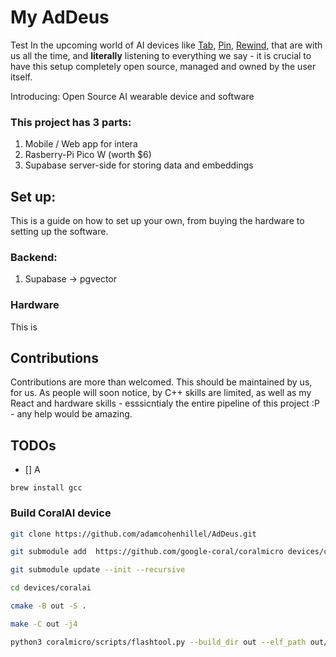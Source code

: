 # My AdDeus

Test
In the upcoming world of AI devices like [Tab](https://mytab.ai/), [Pin](https://hu.ma.ne/aipin), [Rewind](https://www.rewind.ai/pendant), that are with us all the time, and **literally** listening to everything we say - it is crucial to have this setup completely open source, managed and owned by the user itself.

Introducing: Open Source AI wearable device and software

### This project has 3 parts:

1. Mobile / Web app for intera
2. Rasberry-Pi Pico W (worth $6)
3. Supabase server-side for storing data and embeddings

## Set up:

This is a guide on how to set up your own, from buying the hardware to setting up the software.

### Backend:

1. Supabase -> pgvector

### Hardware

This is

## Contributions

Contributions are more than welcomed. This should be maintained by us, for us.
As people will soon notice, by C++ skills are limited, as well as my React and hardware skills - esssicntialy the entire pipeline of this project :P - any help would be amazing.

## TODOs

- [] A

```
brew install gcc
```

### Build CoralAI device

```bash
git clone https://github.com/adamcohenhillel/AdDeus.git

```

```bash
git submodule add  https://github.com/google-coral/coralmicro devices/coralai/coralmicro
```

```bash
git submodule update --init --recursive
```

```bash
cd devices/coralai
```

```bash
cmake -B out -S .
```

```bash
make -C out -j4
```

```bash
python3 coralmicro/scripts/flashtool.py --build_dir out --elf_path out/coralmicro-app --wifi_ssid "<WIFI_NAME>" --wifi_psk "<WIFI_PASSWORD>"
```

